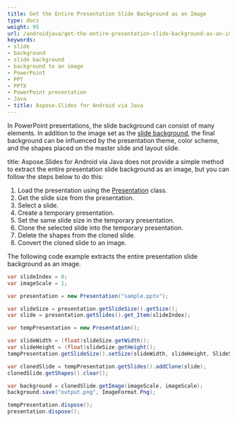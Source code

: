 ```yaml
---
title: Get the Entire Presentation Slide Background as an Image
type: docs
weight: 95
url: /androidjava/get-the-entire-presentation-slide-background-as-an-image/
keywords:
- slide
- background
- slide background
- background to an image
- PowerPoint
- PPT
- PPTX
- PowerPoint presentation
- Java
- title: Aspose.Slides for Android via Java
---
```


In PowerPoint presentations, the slide background can consist of many elements. In addition to the image set as the [slide background](/slides/androidjava/presentation-background/), the final background can be influenced by the presentation theme, color scheme, and the shapes placed on the master slide and layout slide.

title: Aspose.Slides for Android via Java does not provide a simple method to extract the entire presentation slide background as an image, but you can follow the steps below to do this:
1. Load the presentation using the [Presentation](https://reference.aspose.com/slides/androidjava/com.aspose.slides/presentation/) class.
1. Get the slide size from the presentation.
1. Select a slide.
1. Create a temporary presentation.
1. Set the same slide size in the temporary presentation.
1. Clone the selected slide into the temporary presentation.
1. Delete the shapes from the cloned slide.
1. Convert the cloned slide to an image.

The following code example extracts the entire presentation slide background as an image.
```java
var slideIndex = 0;
var imageScale = 1;

var presentation = new Presentation("sample.pptx");

var slideSize = presentation.getSlideSize().getSize();
var slide = presentation.getSlides().get_Item(slideIndex);

var tempPresentation = new Presentation();

var slideWidth = (float)slideSize.getWidth();
var slideHeight = (float)slideSize.getHeight();
tempPresentation.getSlideSize().setSize(slideWidth, slideHeight, SlideSizeScaleType.DoNotScale);

var clonedSlide = tempPresentation.getSlides().addClone(slide);
clonedSlide.getShapes().clear();

var background = clonedSlide.getImage(imageScale, imageScale);
background.save("output.png", ImageFormat.Png);

tempPresentation.dispose();
presentation.dispose();
```
